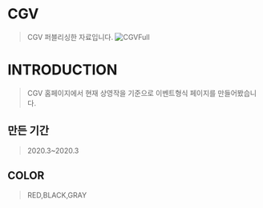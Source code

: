 # CGV
> CGV 퍼블리싱한 자료입니다.
![CGVFull](https://user-images.githubusercontent.com/58199479/83519811-93c1bd80-a517-11ea-96bd-c8f9a69b1323.png)

# INTRODUCTION
> CGV 홈페이지에서 현재 상영작을 기준으로 이벤트형식 페이지를 만들어봤습니다.

## 만든 기간
> 2020.3~2020.3

## COLOR
> RED,BLACK,GRAY

